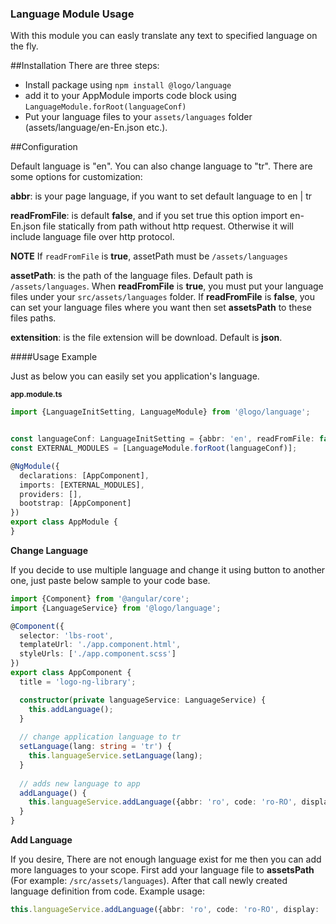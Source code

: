 ### Language Module Usage

With this module you can easly translate any text to specified language on the fly. 

##Installation
There are three steps:

 - Install package using `npm install @logo/language` 
 - add it to your AppModule imports code block using `LanguageModule.forRoot(languageConf)`
 - Put your language files to your `assets/languages` folder (assets/language/en-En.json etc.). 

##Configuration

Default language is "en". You can also change language to "tr". There are some options for customization:

**abbr**: is your page language, if you want to set default language to en | tr

**readFromFile**: is default **false**,  and if you set true this option import en-En.json file statically from path without http request. Otherwise it will include language file over http protocol. 
 
**NOTE** If `readFromFile` is **true**, assetPath must be `/assets/languages`

**assetPath**: is the path of the language files. Default path is `/assets/languages`. When **readFromFile** is **true**, you must put your language files under your `src/assets/languages` folder. If **readFromFile** is **false**, you can set your language files where you want then set **assetsPath** to these files paths.

**extensition**: is the file extension will be download. Default is **json**.
  

####Usage Example

Just as below you can easily set you application's language.
 
<sub>**app.module.ts**</sub>
```typescript
import {LanguageInitSetting, LanguageModule} from '@logo/language';


const languageConf: LanguageInitSetting = {abbr: 'en', readFromFile: false, extension: 'json'};
const EXTERNAL_MODULES = [LanguageModule.forRoot(languageConf)];

@NgModule({
  declarations: [AppComponent],
  imports: [EXTERNAL_MODULES],
  providers: [],
  bootstrap: [AppComponent]
})
export class AppModule {
}

```

**Change Language**

If you decide to use multiple language and change it using button to another one, just paste below sample to your code base.

```typescript
import {Component} from '@angular/core';
import {LanguageService} from '@logo/language';

@Component({
  selector: 'lbs-root',
  templateUrl: './app.component.html',
  styleUrls: ['./app.component.scss']
})
export class AppComponent {
  title = 'logo-ng-library';

  constructor(private languageService: LanguageService) {
    this.addLanguage();
  }
  
  // change application language to tr
  setLanguage(lang: string = 'tr') {
    this.languageService.setLanguage(lang);
  }
  
  // adds new language to app
  addLanguage() {
    this.languageService.addLanguage({abbr: 'ro', code: 'ro-RO', display: 'Romain'});
  }
}


```

**Add Language**

If you desire, There are not enough language exist for me then you can add more languages to your scope. First add your language file to **assetsPath** (For example: `/src/assets/languages`). After that call newly created language definition from  code. Example usage:

```typescript
this.languageService.addLanguage({abbr: 'ro', code: 'ro-RO', display: 'Romain'});
```
